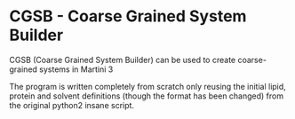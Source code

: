 # CGSB - Coarse Grained System Builder
CGSB (Coarse Grained System Builder) can be used to create coarse-grained systems in Martini 3

The program is written completely from scratch only reusing the initial lipid, protein and solvent definitions (though the format has been changed) from the original python2 insane script.

